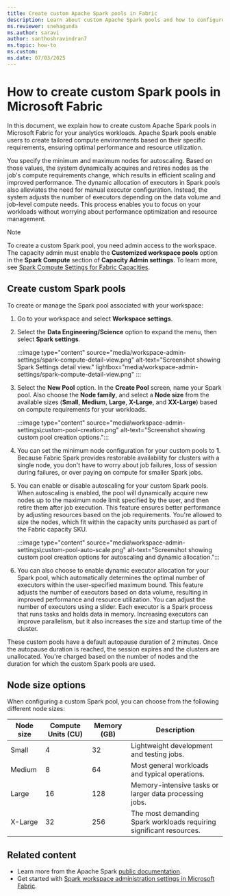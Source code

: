 ```yaml
---
title: Create custom Apache Spark pools in Fabric
description: Learn about custom Apache Spark pools and how to configure them from your Fabric workspace settings.
ms.reviewer: snehagunda
ms.author: saravi
author: santhoshravindran7
ms.topic: how-to
ms.custom:
ms.date: 07/03/2025
---
```


# How to create custom Spark pools in Microsoft Fabric

In this document, we explain how to create custom Apache Spark pools in Microsoft Fabric for your analytics workloads. Apache Spark pools enable users to create tailored compute environments based on their specific requirements, ensuring optimal performance and resource utilization.

You specify the minimum and maximum nodes for autoscaling. Based on those values, the system dynamically acquires and retires nodes as the job's compute requirements change, which results in efficient scaling and improved performance. The dynamic allocation of executors in Spark pools also alleviates the need for manual executor configuration. Instead, the system adjusts the number of executors depending on the data volume and job-level compute needs. This process enables you to focus on your workloads without worrying about performance optimization and resource management.

> [!NOTE]
> To create a custom Spark pool, you need admin access to the workspace. The capacity admin must enable the **Customized workspace pools** option in the **Spark Compute** section of **Capacity Admin settings**. To learn more, see [Spark Compute Settings for Fabric Capacities](capacity-settings-management.md).

## Create custom Spark pools

To create or manage the Spark pool associated with your workspace:

1. Go to your workspace and select **Workspace settings**.

1. Select the **Data Engineering/Science** option to expand the menu, then select **Spark settings**.

   :::image type="content" source="media/workspace-admin-settings/spark-compute-detail-view.png" alt-text="Screenshot showing Spark Settings detail view." lightbox="media/workspace-admin-settings/spark-compute-detail-view.png" :::

1. Select the **New Pool** option. In the **Create Pool** screen, name your Spark pool. Also choose the **Node family**, and select a **Node size** from the available sizes (**Small**, **Medium**, **Large**, **X-Large**, and **XX-Large**) based on compute requirements for your workloads.

   :::image type="content" source="media\workspace-admin-settings\custom-pool-creation.png" alt-text="Screenshot showing custom pool creation options.":::

1. You can set the minimum node configuration for your custom pools to **1**. Because Fabric Spark provides restorable availability for clusters with a single node, you don't have to worry about job failures, loss of session during failures, or over paying on compute for smaller Spark jobs.

1. You can enable or disable autoscaling for your custom Spark pools. When autoscaling is enabled, the pool will dynamically acquire new nodes up to the maximum node limit specified by the user, and then retire them after job execution. This feature ensures better performance by adjusting resources based on the job requirements. You're allowed to size the nodes, which fit within the capacity units purchased as part of the Fabric capacity SKU.

   :::image type="content" source="media\workspace-admin-settings\custom-pool-auto-scale.png" alt-text="Screenshot showing custom pool creation options for autoscaling and dynamic allocation.":::

1. You can also choose to enable dynamic executor allocation for your Spark pool, which automatically determines the optimal number of executors within the user-specified maximum bound. This feature adjusts the number of executors based on data volume, resulting in improved performance and resource utilization. You can adjust the number of executors using a slider. Each executor is a Spark process that runs tasks and holds data in memory. Increasing executors can improve parallelism, but it also increases the size and startup time of the cluster.

These custom pools have a default autopause duration of 2 minutes. Once the autopause duration is reached, the session expires and the clusters are unallocated. You're charged based on the number of nodes and the duration for which the custom Spark pools are used.

## Node size options

When configuring a custom Spark pool, you can choose from the following different node sizes:

| Node size | Compute Units (CU) | Memory (GB) | Description |
|--|--|--|--|
| Small | 4 | 32 | Lightweight development and testing jobs. |
| Medium | 8 | 64 | Most general workloads and typical operations. |
| Large | 16 | 128 | Memory-intensive tasks or larger data processing jobs. |
| X-Large | 32 | 256 | The most demanding Spark workloads requiring significant resources. |

## Related content

* Learn more from the Apache Spark [public documentation](https://spark.apache.org/docs/latest/configuration.html).
* Get started with [Spark workspace administration settings in Microsoft Fabric](workspace-admin-settings.md).

